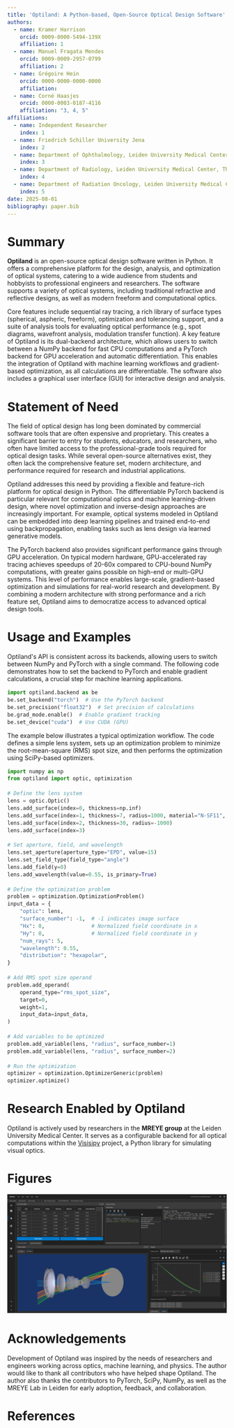 ```yaml
---
title: 'Optiland: A Python-based, Open-Source Optical Design Software'
authors:
  - name: Kramer Harrison
    orcid: 0009-0000-5494-139X
    affiliation: 1
  - name: Manuel Fragata Mendes
    orcid: 0009-0009-2957-0799
    affiliation: 2
  - name: Grégoire Hein
    orcid: 0000-0000-0000-0000
    affiliation:
  - name: Corné Haasjes
    orcid: 0000-0003-0187-4116
    affiliation: "3, 4, 5"
affiliations:
  - name: Independent Researcher
    index: 1
  - name: Friedrich Schiller University Jena
    index: 2
  - name: Department of Ophthalmology, Leiden University Medical Center, The Netherlands
    index: 3
  - name: Department of Radiology, Leiden University Medical Center, The Netherlands
    index: 4
  - name: Department of Radiation Oncology, Leiden University Medical Center, The Netherlands
    index: 5
date: 2025-08-01
bibliography: paper.bib
---
```


# Summary

**Optiland** is an open-source optical design software written in Python. It offers a comprehensive platform for the design, analysis, and optimization of optical systems, catering to a wide audience from students and hobbyists to professional engineers and researchers. The software supports a variety of optical systems, including traditional refractive and reflective designs, as well as modern freeform and computational optics.

Core features include sequential ray tracing, a rich library of surface types (spherical, aspheric, freeform), optimization and tolerancing support, and a suite of analysis tools for evaluating optical performance (e.g., spot diagrams, wavefront analysis, modulation transfer function). A key feature of Optiland is its dual-backend architecture, which allows users to switch between a NumPy backend for fast CPU computations and a PyTorch backend for GPU acceleration and automatic differentiation. This enables the integration of Optiland with machine learning workflows and gradient-based optimization, as all calculations are differentiable. The software also includes a graphical user interface (GUI) for interactive design and analysis.

# Statement of Need

The field of optical design has long been dominated by commercial software tools that are often expensive and proprietary. This creates a significant barrier to entry for students, educators, and researchers, who often have limited access to the professional-grade tools required for optical design tasks. While several open-source alternatives exist, they often lack the comprehensive feature set, modern architecture, and performance required for research and industrial applications.

Optiland addresses this need by providing a flexible and feature-rich platform for optical design in Python. The differentiable PyTorch backend is particular relevant for computational optics and machine learning-driven design, where novel optimization and inverse-design approaches are increasingly important. For example, optical systems modeled in Optiland can be embedded into deep learning pipelines and trained end-to-end using backpropagation, enabling tasks such as lens design via learned generative models.

The PyTorch backend also provides significant performance gains through GPU acceleration. On typical modern hardware, GPU-accelerated ray tracing achieves speedups of 20-60x compared to CPU-bound NumPy computations, with greater gains possible on high-end or multi-GPU systems. This level of performance enables large-scale, gradient-based optimization and simulations for real-world research and development. By combining a modern architecture with strong performance and a rich feature set, Optiland aims to democratize access to advanced optical design tools.

# Usage and Examples

Optiland's API is consistent across its backends, allowing users to switch between NumPy and PyTorch with a single command. The following code demonstrates how to set the backend to PyTorch and enable gradient calculations, a crucial step for machine learning applications.

```python
import optiland.backend as be
be.set_backend("torch")  # Use the PyTorch backend
be.set_precision("float32")  # Set precision of calculations
be.grad_mode.enable()  # Enable gradient tracking
be.set_device("cuda")  # Use CUDA (GPU)
```

The example below illustrates a typical optimization workflow. The code defines a simple lens system, sets up an optimization problem to minimize the root-mean-square (RMS) spot size, and then performs the optimization using SciPy-based optimizers.

```python
import numpy as np
from optiland import optic, optimization

# Define the lens system
lens = optic.Optic()
lens.add_surface(index=0, thickness=np.inf)
lens.add_surface(index=1, thickness=7, radius=1000, material="N-SF11", is_stop=True)
lens.add_surface(index=2, thickness=30, radius=-1000)
lens.add_surface(index=3)

# Set aperture, field, and wavelength
lens.set_aperture(aperture_type="EPD", value=15)
lens.set_field_type(field_type="angle")
lens.add_field(y=0)
lens.add_wavelength(value=0.55, is_primary=True)

# Define the optimization problem
problem = optimization.OptimizationProblem()
input_data = {
    "optic": lens,
    "surface_number": -1,  # -1 indicates image surface
    "Hx": 0,               # Normalized field coordinate in x
    "Hy": 0,               # Normalized field coordinate in y
    "num_rays": 5,
    "wavelength": 0.55,
    "distribution": "hexapolar",
}

# Add RMS spot size operand
problem.add_operand(
    operand_type="rms_spot_size",
    target=0,
    weight=1,
    input_data=input_data,
)

# Add variables to be optimized
problem.add_variable(lens, "radius", surface_number=1)
problem.add_variable(lens, "radius", surface_number=2)

# Run the optimization
optimizer = optimization.OptimizerGeneric(problem)
optimizer.optimize()
```

# Research Enabled by Optiland

Optiland is actively used by researchers in the **MREYE group** at the Leiden University Medical Center. It serves as a configurable backend for all optical computations within the [Visisipy](https://github.com/MREYE-LUMC/visisipy) project, a Python library for simulating visual optics.

# Figures

![The Optiland GUI showing a reverse telephoto system..\label{fig:example}](../docs/images/gui.png)

# Acknowledgements

Development of Optiland was inspired by the needs of researchers and engineers working across optics, machine learning, and physics. The author would like to thank all contributors who have helped shape Optiland. The author also thanks the contributors to PyTorch, SciPy, NumPy, as well as the MREYE Lab in Leiden for early adoption, feedback, and collaboration.

# References